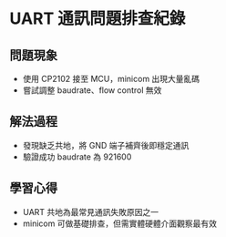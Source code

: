 # UART 通訊問題排查紀錄

## 問題現象
- 使用 CP2102 接至 MCU，minicom 出現大量亂碼
- 嘗試調整 baudrate、flow control 無效

## 解法過程
- 發現缺乏共地，將 GND 端子補齊後即穩定通訊
- 驗證成功 baudrate 為 921600

## 學習心得
- UART 共地為最常見通訊失敗原因之一
- minicom 可做基礎排查，但需實體硬體介面觀察最有效
